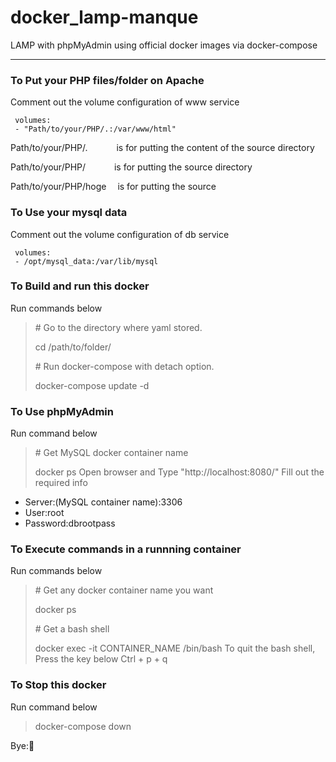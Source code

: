 # docker_lamp-manque
LAMP with phpMyAdmin using official docker images via docker-compose

___
### To Put your PHP files/folder on Apache
Comment out the volume configuration of www service
```
 volumes:
 - "Path/to/your/PHP/.:/var/www/html"
```

Path/to/your/PHP/.&emsp;&emsp;&emsp; is for putting the content of the source directory

Path/to/your/PHP/&emsp;&emsp;&emsp; is for putting the source directory

Path/to/your/PHP/hoge&emsp; is for putting the source

### To Use your mysql data
Comment out the volume configuration of db service
```
 volumes:
 - /opt/mysql_data:/var/lib/mysql
```

### To Build and run this docker
Run commands below
> &#35; Go to the directory where yaml stored.
> 
> cd /path/to/folder/
> 
> &#35; Run docker-compose with detach option.
> 
> docker-compose update -d

### To Use phpMyAdmin
Run command below
> &#35; Get MySQL docker container name
> 
> docker ps
Open browser and Type "http://localhost:8080/"
Fill out the required info
- Server:(MySQL container name):3306
- User:root
- Password:dbrootpass

### To Execute commands in a runnning container
Run commands below
> &#35; Get any docker container name you want
> 
> docker ps
> 
> &#35; Get a bash shell
> 
> docker exec -it CONTAINER_NAME /bin/bash
To quit the bash shell, Press the key below
Ctrl + p + q

### To Stop this docker
Run command below
> docker-compose down

Bye::ghost:
